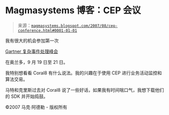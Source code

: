 <!--yml

分类：未分类

日期：2024-05-18 05:08:03

-->

# Magmasystems 博客：CEP 会议

> 来源：[`magmasystems.blogspot.com/2007/08/cep-conference.html#0001-01-01`](http://magmasystems.blogspot.com/2007/08/cep-conference.html#0001-01-01)

我有很大的机会参加第一次

[Gartner 复杂事件处理峰会](http://www.gartner.com/it/page.jsp?id=502259&tab=overview)

在奥兰多，9 月 19 日至 21 日。

我特别想看看 Coral8 有什么说法。我的兴趣在于使用 CEP 进行业务活动监控和算法交易。

马特和克里斯过去对 Coral8 说了一些好话，如果我有时间喘口气，我想下载他们的 SDK 并开始捣鼓。

©2007 马克·阿德勒 - 版权所有
